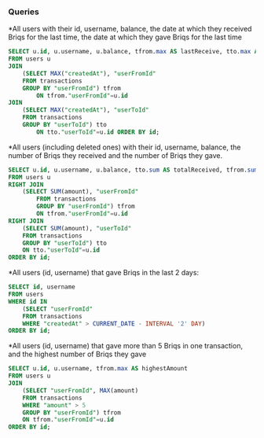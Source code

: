 ### Queries

*All users with their id, username, balance, the date at which they received Briqs for the last time, the date at which they gave Briqs for the last time
~~~~ SQL
SELECT u.id, u.username, u.balance, tfrom.max AS lastReceive, tto.max AS lastGive
FROM users u
JOIN
    (SELECT MAX("createdAt"), "userFromId"
    FROM transactions
    GROUP BY "userFromId") tfrom
        ON tfrom."userFromId"=u.id
JOIN
    (SELECT MAX("createdAt"), "userToId"
    FROM transactions
    GROUP BY "userToId") tto
        ON tto."userToId"=u.id ORDER BY id;
~~~~
*All users (including deleted ones) with their id, username, balance, the number of Briqs they received and the number of Briqs they gave.
~~~~ SQL
SELECT u.id, u.username, u.balance, tto.sum AS totalReceived, tfrom.sum AS totalGiven
FROM users u
RIGHT JOIN
    (SELECT SUM(amount), "userFromId"
        FROM transactions
        GROUP BY "userFromId") tfrom
        ON tfrom."userFromId"=u.id
RIGHT JOIN
    (SELECT SUM(amount), "userToId"
    FROM transactions
    GROUP BY "userToId") tto
    ON tto."userToId"=u.id
ORDER BY id;
~~~~
*All users (id, username) that gave Briqs in the last 2 days:
~~~~ SQL
SELECT id, username
FROM users
WHERE id IN
    (SELECT "userFromId"
    FROM transactions
    WHERE "createdAt" > CURRENT_DATE - INTERVAL '2' DAY)
ORDER BY id;
~~~~
*All users (id, username) that gave more than 5 Briqs in one transaction, and the highest number of Briqs they gave
~~~~ SQL
SELECT u.id, u.username, tfrom.max AS highestAmount 
FROM users u
JOIN
    (SELECT "userFromId", MAX(amount)
    FROM transactions
    WHERE "amount" > 5
    GROUP BY "userFromId") tfrom
    ON tfrom."userFromId"=u.id
ORDER BY id;
~~~~
